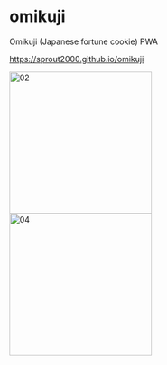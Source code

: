 # omikuji

Omikuji (Japanese fortune cookie) PWA

https://sprout2000.github.io/omikuji

<img width="252" alt="02" src="https://user-images.githubusercontent.com/27530743/50554928-349ac080-0d07-11e9-9419-92bba8ed9bc1.png">
<img width="252" alt="04" src="https://user-images.githubusercontent.com/27530743/50584758-ddd2e980-0eb4-11e9-8ddd-72b989b5c057.png">
